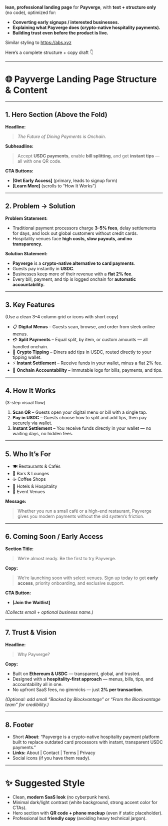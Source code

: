  **lean, professional landing page** for **Payverge**, with **text + structure only** (no code), optimized for:

* **Converting early signups / interested businesses.**
* **Explaining what Payverge does (crypto-native hospitality payments).**
* **Building trust even before the product is live.**

Similar styling to https://abs.xyz

Here’s a complete structure + copy draft 👇

---

# 🌐 Payverge Landing Page Structure & Content

---

## **1. Hero Section (Above the Fold)**

**Headline:**

> *The Future of Dining Payments is Onchain.*

**Subheadline:**

> Accept **USDC payments**, enable **bill splitting**, and get **instant tips** — all with one QR code.

**CTA Buttons:**

* **\[Get Early Access]** (primary, leads to signup form)
* **\[Learn More]** (scrolls to “How It Works”)

---

## **2. Problem → Solution**

**Problem Statement:**

* Traditional payment processors charge **3–5% fees**, delay settlements for days, and lock out global customers without credit cards.
* Hospitality venues face **high costs, slow payouts, and no transparency.**

**Solution Statement:**

* **Payverge** is a **crypto-native alternative to card payments**.
* Guests pay instantly in **USDC**.
* Businesses keep more of their revenue with a **flat 2% fee**.
* Every bill, payment, and tip is logged onchain for **automatic accountability.**

---

## **3. Key Features**

(Use a clean 3–4 column grid or icons with short copy)

* 📋 **Digital Menus** – Guests scan, browse, and order from sleek online menus.
* 💳 **Split Payments** – Equal split, by item, or custom amounts — all handled onchain.
* 💸 **Crypto Tipping** – Diners add tips in USDC, routed directly to your tipping wallet.
* ⚡ **Instant Settlement** – Receive funds in your wallet, minus a flat 2% fee.
* 📑 **Onchain Accountability** – Immutable logs for bills, payments, and tips.

---

## **4. How It Works**

(3-step visual flow)

1. **Scan QR** – Guests open your digital menu or bill with a single tap.
2. **Pay in USDC** – Guests choose how to split and add tips, then pay securely via wallet.
3. **Instant Settlement** – You receive funds directly in your wallet — no waiting days, no hidden fees.

---

## **5. Who It’s For**

* 🍽 Restaurants & Cafés
* 🍹 Bars & Lounges
* ☕ Coffee Shops
* 🏨 Hotels & Hospitality
* 🎉 Event Venues

**Message:**

> Whether you run a small café or a high-end restaurant, Payverge gives you modern payments without the old system’s friction.

---

## **6. Coming Soon / Early Access**

**Section Title:**

> We’re almost ready. Be the first to try Payverge.

**Copy:**

> We’re launching soon with select venues. Sign up today to get **early access**, priority onboarding, and exclusive support.

**CTA Button:**

* **\[Join the Waitlist]**

*(Collects email + optional business name.)*

---

## **7. Trust & Vision**

**Headline:**

> Why Payverge?

**Copy:**

* Built on **Ethereum & USDC** — transparent, global, and trusted.
* Designed with a **hospitality-first approach** — menus, bills, tips, and accountability all in one.
* No upfront SaaS fees, no gimmicks — just **2% per transaction**.

*(Optional: add small “Backed by Blockvantage” or “From the Blockvantage team” for credibility.)*

---

## **8. Footer**

* Short **About**: “Payverge is a crypto-native hospitality payment platform built to replace outdated card processors with instant, transparent USDC payments.”
* **Links:** About | Contact | Terms | Privacy
* Social icons (if you have them ready).

---

# ✨ Suggested Style

* Clean, **modern SaaS look** (no cyberpunk here).
* Minimal dark/light contrast (white background, strong accent color for CTAs).
* Hero section with **QR code + phone mockup** (even if static placeholder).
* Professional but **friendly copy** (avoiding heavy technical jargon).

